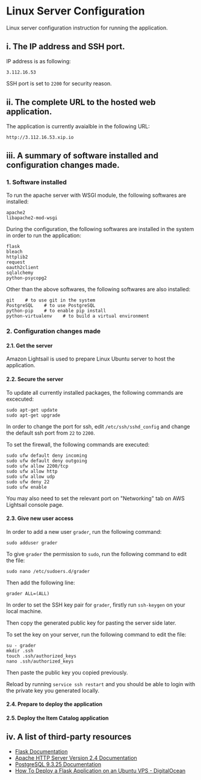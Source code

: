 # Linux Server Configuration
Linux server configuration instruction for running the application.


## i. The IP address and SSH port.
IP address is as following:
```
3.112.16.53
```

SSH port is set to `2200` for security reason.


## ii. The complete URL to the hosted web application.

The application is currently avaialble in the following URL:
```
http://3.112.16.53.xip.io
```


## iii. A summary of software installed and configuration changes made.

### 1. Software installed
To run the apache server with WSGI module, the following softwares are installed:
```
apache2
libapache2-mod-wsgi
```
During the configuration, the following softwares are installed in the system
in order to run the application:
```
flask
bleach
httplib2
request
oauth2client
sqlalchemy
python-psycopg2
```
Other than the above softwares, the following softwares are also installed:
```
git    # to use git in the system
PostgreSQL    # to use PostgreSQL
python-pip    # to enable pip install
python-virtualenv    # to build a virtual environment

```


### 2. Configuration changes made

#### 2.1. Get the server
Amazon Lightsail is used to prepare Linux Ubuntu server to host the application.

#### 2.2. Secure the server
To update all currently installed packages, the following commands are excecuted:
```
sudo apt-get update
sudo apt-get upgrade
```

In order to change the port for ssh, edit `/etc/ssh/sshd_config` and change the default ssh port from `22` to `2200`.

To set the firewall, the following commands are executed:
```
sudo ufw default deny incoming
sudo ufw default deny outgoing
sudo ufw allow 2200/tcp
sudo ufw allow http
sudo ufw allow udp
sudo ufw deny 22
sudo ufw enable
```

You may also need to set the relevant port on "Networking" tab on AWS Lightsail console page. 


#### 2.3. Give new user access
In order to add a new user `grader`, run the following command:
```
sudo adduser grader
```


To give `grader` the permission to `sudo`, run the following command to edit the file:
```
sudo nano /etc/sudoers.d/grader
```
Then add the following line:
```
grader ALL=(ALL)
```


In order to set the SSH key pair for `grader`, firstly run `ssh-keygen` on your local machine.

Then copy the generated public key for pasting the server side later.

To set the key on your server, run the following command to edit the file:
```
su - grader
mkdir .ssh
touch .ssh/authorized_keys
nano .ssh/authorized_keys
```
Then paste the public key you copied previously.


Reload by running `service ssh restart` and you should be able to login with the private key you generated locally.


#### 2.4. Prepare to deploy the application


#### 2.5. Deploy the Item Catalog application


## iv. A list of third-party resources
- [Flask Documentation](http://flask.pocoo.org/docs/0.12/)
- [Apache HTTP Server Version 2.4 Documentation](https://httpd.apache.org/docs/2.4/)
- [PostgreSQL 9.3.25 Documentation](https://www.postgresql.org/docs/9.3/index.html)
- [How To Deploy a Flask Application on an Ubuntu VPS - DigitalOcean](https://www.digitalocean.com/community/tutorials/how-to-deploy-a-flask-application-on-an-ubuntu-vps)
